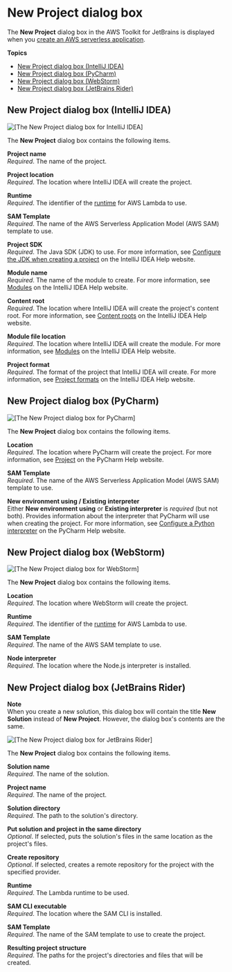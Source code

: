 # New Project dialog box<a name="new-project-dialog"></a>

The **New Project** dialog box in the AWS Toolkit for JetBrains is displayed when you [create an AWS serverless application](key-tasks.md#key-tasks-sam-create)\.

**Topics**
+ [New Project dialog box \(IntelliJ IDEA\)](#new-project-dialog-intellij)
+ [New Project dialog box \(PyCharm\)](#new-project-dialog-pycharm)
+ [New Project dialog box \(WebStorm\)](#new-project-dialog-webstorm)
+ [New Project dialog box \(JetBrains Rider\)](#new-project-dialog-rider)

## New Project dialog box \(IntelliJ IDEA\)<a name="new-project-dialog-intellij"></a>

![\[The New Project dialog box for IntelliJ IDEA\]](http://docs.aws.amazon.com/toolkit-for-jetbrains/latest/userguide/)

The **New Project** dialog box contains the following items\.

**Project name**  
*Required*\. The name of the project\.

**Project location**  
*Required*\. The location where IntelliJ IDEA will create the project\.

**Runtime**  
*Required*\. The identifier of the [runtime](https://docs.aws.amazon.com/lambda/latest/dg/lambda-runtimes.html) for AWS Lambda to use\.

**SAM Template**  
*Required*\. The name of the AWS Serverless Application Model \(AWS SAM\) template to use\.

**Project SDK**  
*Required*\. The Java SDK \(JDK\) to use\. For more information, see [Configure the JDK when creating a project](https://www.jetbrains.com/help/idea/creating-and-managing-projects.html#configure-jdk) on the IntelliJ IDEA Help website\.

**Module name**  
*Required*\. The name of the module to create\. For more information, see [Modules](https://www.jetbrains.com/help/idea/creating-and-managing-modules.html#Creating_and_Managing_Modules.xml) on the IntelliJ IDEA Help website\.

**Content root**  
*Required*\. The location where IntelliJ IDEA will create the project's content root\. For more information, see [Content roots](https://www.jetbrains.com/help/idea/content-roots.html#Content_roots.xml) on the IntelliJ IDEA Help website\.

**Module file location**  
*Required*\. The location where IntelliJ IDEA will create the module\. For more information, see [Modules](https://www.jetbrains.com/help/idea/creating-and-managing-modules.html#Creating_and_Managing_Modules.xml) on the IntelliJ IDEA Help website\.

**Project format**  
*Required*\. The format of the project that IntelliJ IDEA will create\. For more information, see [Project formats](https://www.jetbrains.com/help/idea/creating-and-managing-projects.html#project-formats) on the IntelliJ IDEA Help website\.

## New Project dialog box \(PyCharm\)<a name="new-project-dialog-pycharm"></a>

![\[The New Project dialog box for PyCharm\]](http://docs.aws.amazon.com/toolkit-for-jetbrains/latest/userguide/)

The **New Project** dialog box contains the following items\.

**Location**  
*Required*\. The location where PyCharm will create the project\. For more information, see [Project](https://www.jetbrains.com/help/pycharm/project.html) on the PyCharm Help website\.

**SAM Template**  
*Required*\. The name of the AWS Serverless Application Model \(AWS SAM\) template to use\.

**New environment using / Existing interpreter**  
Either **New environment using** or **Existing interpreter** is *required* \(but not both\)\. Provides information about the interpreter that PyCharm will use when creating the project\. For more information, see [Configure a Python interpreter](https://www.jetbrains.com/help/pycharm/configuring-python-interpreter.html#Configuring__language__Interpreter.xml) on the PyCharm Help website\.

## New Project dialog box \(WebStorm\)<a name="new-project-dialog-webstorm"></a>

![\[The New Project dialog box for WebStorm\]](http://docs.aws.amazon.com/toolkit-for-jetbrains/latest/userguide/)

The **New Project** dialog box contains the following items\.

**Location**  
*Required*\. The location where WebStorm will create the project\.

**Runtime**  
*Required*\. The identifier of the [runtime](https://docs.aws.amazon.com/lambda/latest/dg/lambda-runtimes.html) for AWS Lambda to use\.

**SAM Template**  
*Required*\. The name of the AWS SAM template to use\.

**Node interpreter**  
*Required*\. The location where the Node\.js interpreter is installed\.

## New Project dialog box \(JetBrains Rider\)<a name="new-project-dialog-rider"></a>

**Note**  
When you create a new solution, this dialog box will contain the title **New Solution** instead of **New Project**\. However, the dialog box's contents are the same\.

![\[The New Project dialog box for JetBrains Rider\]](http://docs.aws.amazon.com/toolkit-for-jetbrains/latest/userguide/)

The **New Project** dialog box contains the following items\.

**Solution name**  
*Required*\. The name of the solution\.

**Project name**  
*Required*\. The name of the project\.

**Solution directory**  
*Required*\. The path to the solution's directory\.

**Put solution and project in the same directory**  
*Optional*\. If selected, puts the solution's files in the same location as the project's files\.

**Create repository**  
*Optional*\. If selected, creates a remote repository for the project with the specified provider\.

**Runtime**  
*Required*\. The Lambda runtime to be used\.

**SAM CLI executable**  
*Required*\. The location where the SAM CLI is installed\.

**SAM Template**  
*Required*\. The name of the SAM template to use to create the project\.

**Resulting project structure**  
*Required*\. The paths for the project's directories and files that will be created\.